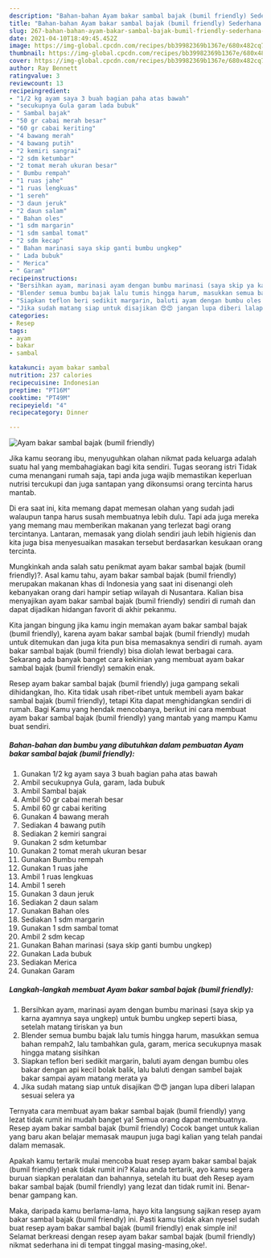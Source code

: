 ```yaml
---
description: "Bahan-bahan Ayam bakar sambal bajak (bumil friendly) Sederhana Untuk Jualan"
title: "Bahan-bahan Ayam bakar sambal bajak (bumil friendly) Sederhana Untuk Jualan"
slug: 267-bahan-bahan-ayam-bakar-sambal-bajak-bumil-friendly-sederhana-untuk-jualan
date: 2021-04-10T18:49:45.452Z
image: https://img-global.cpcdn.com/recipes/bb39982369b1367e/680x482cq70/ayam-bakar-sambal-bajak-bumil-friendly-foto-resep-utama.jpg
thumbnail: https://img-global.cpcdn.com/recipes/bb39982369b1367e/680x482cq70/ayam-bakar-sambal-bajak-bumil-friendly-foto-resep-utama.jpg
cover: https://img-global.cpcdn.com/recipes/bb39982369b1367e/680x482cq70/ayam-bakar-sambal-bajak-bumil-friendly-foto-resep-utama.jpg
author: Ray Bennett
ratingvalue: 3
reviewcount: 13
recipeingredient:
- "1/2 kg ayam saya 3 buah bagian paha atas bawah"
- "secukupnya Gula garam lada bubuk"
- " Sambal bajak"
- "50 gr cabai merah besar"
- "60 gr cabai keriting"
- "4 bawang merah"
- "4 bawang putih"
- "2 kemiri sangrai"
- "2 sdm ketumbar"
- "2 tomat merah ukuran besar"
- " Bumbu rempah"
- "1 ruas jahe"
- "1 ruas lengkuas"
- "1 sereh"
- "3 daun jeruk"
- "2 daun salam"
- " Bahan oles"
- "1 sdm margarin"
- "1 sdm sambal tomat"
- "2 sdm kecap"
- " Bahan marinasi saya skip ganti bumbu ungkep"
- " Lada bubuk"
- " Merica"
- " Garam"
recipeinstructions:
- "Bersihkan ayam, marinasi ayam dengan bumbu marinasi (saya skip ya karna ayamnya saya ungkep) untuk bumbu ungkep seperti biasa, setelah matang tiriskan ya bun"
- "Blender semua bumbu bajak lalu tumis hingga harum, masukkan semua bahan rempah2, lalu tambahkan gula, garam, merica secukupnya masak hingga matang sisihkan"
- "Siapkan teflon beri sedikit margarin, baluti ayam dengan bumbu oles bakar dengan api kecil bolak balik, lalu baluti dengan sambel bajak bakar sampai ayam matang merata ya"
- "Jika sudah matang siap untuk disajikan 😍😍 jangan lupa diberi lalapan sesuai selera ya"
categories:
- Resep
tags:
- ayam
- bakar
- sambal

katakunci: ayam bakar sambal 
nutrition: 237 calories
recipecuisine: Indonesian
preptime: "PT16M"
cooktime: "PT49M"
recipeyield: "4"
recipecategory: Dinner

---
```



![Ayam bakar sambal bajak (bumil friendly)](https://img-global.cpcdn.com/recipes/bb39982369b1367e/680x482cq70/ayam-bakar-sambal-bajak-bumil-friendly-foto-resep-utama.jpg)

Jika kamu seorang ibu, menyuguhkan olahan nikmat pada keluarga adalah suatu hal yang membahagiakan bagi kita sendiri. Tugas seorang istri Tidak cuma menangani rumah saja, tapi anda juga wajib memastikan keperluan nutrisi tercukupi dan juga santapan yang dikonsumsi orang tercinta harus mantab.

Di era  saat ini, kita memang dapat memesan olahan yang sudah jadi walaupun tanpa harus susah membuatnya lebih dulu. Tapi ada juga mereka yang memang mau memberikan makanan yang terlezat bagi orang tercintanya. Lantaran, memasak yang diolah sendiri jauh lebih higienis dan kita juga bisa menyesuaikan masakan tersebut berdasarkan kesukaan orang tercinta. 



Mungkinkah anda salah satu penikmat ayam bakar sambal bajak (bumil friendly)?. Asal kamu tahu, ayam bakar sambal bajak (bumil friendly) merupakan makanan khas di Indonesia yang saat ini disenangi oleh kebanyakan orang dari hampir setiap wilayah di Nusantara. Kalian bisa menyajikan ayam bakar sambal bajak (bumil friendly) sendiri di rumah dan dapat dijadikan hidangan favorit di akhir pekanmu.

Kita jangan bingung jika kamu ingin memakan ayam bakar sambal bajak (bumil friendly), karena ayam bakar sambal bajak (bumil friendly) mudah untuk ditemukan dan juga kita pun bisa memasaknya sendiri di rumah. ayam bakar sambal bajak (bumil friendly) bisa diolah lewat berbagai cara. Sekarang ada banyak banget cara kekinian yang membuat ayam bakar sambal bajak (bumil friendly) semakin enak.

Resep ayam bakar sambal bajak (bumil friendly) juga gampang sekali dihidangkan, lho. Kita tidak usah ribet-ribet untuk membeli ayam bakar sambal bajak (bumil friendly), tetapi Kita dapat menghidangkan sendiri di rumah. Bagi Kamu yang hendak mencobanya, berikut ini cara membuat ayam bakar sambal bajak (bumil friendly) yang mantab yang mampu Kamu buat sendiri.

<!--inarticleads1-->

##### Bahan-bahan dan bumbu yang dibutuhkan dalam pembuatan Ayam bakar sambal bajak (bumil friendly):

1. Gunakan 1/2 kg ayam saya 3 buah bagian paha atas bawah
1. Ambil secukupnya Gula, garam, lada bubuk
1. Ambil  Sambal bajak
1. Ambil 50 gr cabai merah besar
1. Ambil 60 gr cabai keriting
1. Gunakan 4 bawang merah
1. Sediakan 4 bawang putih
1. Sediakan 2 kemiri sangrai
1. Gunakan 2 sdm ketumbar
1. Gunakan 2 tomat merah ukuran besar
1. Gunakan  Bumbu rempah
1. Gunakan 1 ruas jahe
1. Ambil 1 ruas lengkuas
1. Ambil 1 sereh
1. Gunakan 3 daun jeruk
1. Sediakan 2 daun salam
1. Gunakan  Bahan oles
1. Sediakan 1 sdm margarin
1. Gunakan 1 sdm sambal tomat
1. Ambil 2 sdm kecap
1. Gunakan  Bahan marinasi (saya skip ganti bumbu ungkep)
1. Gunakan  Lada bubuk
1. Sediakan  Merica
1. Gunakan  Garam




<!--inarticleads2-->

##### Langkah-langkah membuat Ayam bakar sambal bajak (bumil friendly):

1. Bersihkan ayam, marinasi ayam dengan bumbu marinasi (saya skip ya karna ayamnya saya ungkep) untuk bumbu ungkep seperti biasa, setelah matang tiriskan ya bun
1. Blender semua bumbu bajak lalu tumis hingga harum, masukkan semua bahan rempah2, lalu tambahkan gula, garam, merica secukupnya masak hingga matang sisihkan
1. Siapkan teflon beri sedikit margarin, baluti ayam dengan bumbu oles bakar dengan api kecil bolak balik, lalu baluti dengan sambel bajak bakar sampai ayam matang merata ya
1. Jika sudah matang siap untuk disajikan 😍😍 jangan lupa diberi lalapan sesuai selera ya




Ternyata cara membuat ayam bakar sambal bajak (bumil friendly) yang lezat tidak rumit ini mudah banget ya! Semua orang dapat membuatnya. Resep ayam bakar sambal bajak (bumil friendly) Cocok banget untuk kalian yang baru akan belajar memasak maupun juga bagi kalian yang telah pandai dalam memasak.

Apakah kamu tertarik mulai mencoba buat resep ayam bakar sambal bajak (bumil friendly) enak tidak rumit ini? Kalau anda tertarik, ayo kamu segera buruan siapkan peralatan dan bahannya, setelah itu buat deh Resep ayam bakar sambal bajak (bumil friendly) yang lezat dan tidak rumit ini. Benar-benar gampang kan. 

Maka, daripada kamu berlama-lama, hayo kita langsung sajikan resep ayam bakar sambal bajak (bumil friendly) ini. Pasti kamu tiidak akan nyesel sudah buat resep ayam bakar sambal bajak (bumil friendly) enak simple ini! Selamat berkreasi dengan resep ayam bakar sambal bajak (bumil friendly) nikmat sederhana ini di tempat tinggal masing-masing,oke!.

